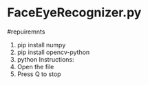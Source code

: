 # FaceEyeRecognizer.py
#repuiremnts
1. pip install numpy
2. pip install opencv-python
3. python
Instructions:
1. Open the file
2. Press Q to stop
